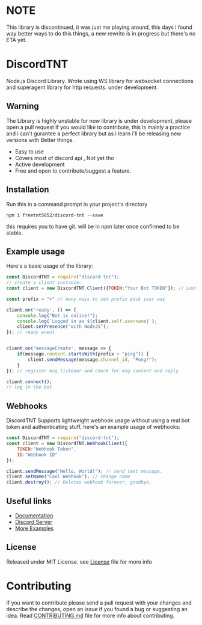 # NOTE
This library is discontinued, it was just me playing around, this days i found way better ways to do this things, a new rewrite is in progress but there's no ETA yet.

# DiscordTNT
Node.js Discord Library.
Wrote using WS library for websocket connections and superagent library for http requests.
under development.

## Warning
The Library is highly unstable for now library is under development, please open a pull request if you would like to contribute, this is mainly a practice and i can't gurantee a perfect library but as i learn i'll be releasing new versions with Better things.

- Easy to use
- Covers most of discord api , Not yet tho
- Active development
- Free and open to contribute/suggest a feature.

## Installation
Run this in a command prompt in your project's directory
```
npm i freetnt5852/discord-tnt --save
```
this requires you to have git.
will be in npm later once confirmed to be stable.

## Example usage
Here's a basic usage of the library:
```js
const DiscordTNT = require("discord-tnt");
// create a client instance.
const client = new DiscordTNT.Client({TOKEN:"Your Bot TOKEN"}); // Look at docs for other options the client accepts.

const prefix = "+" // many ways to set prefix pick your way

client.on('ready', () => {
	console.log("Bot is online!");
	console.log(`Logged in as ${client.self.username}`);
	client.setPresence("with NodeJS");
}); // ready event


client.on('messageCreate', message => {
	if(message.content.startsWith(prefix + "ping")) {
		client.sendMessage(message.channel_id, "Pong!");
	}
}); // register msg listener and check for msg content and reply

client.connect();
// log in the bot
```
## Webhooks
DiscordTNT Supports lightweight webhook usage without using a real bot token and authenticating stuff, here's an example usage of webhooks:
```js
const DiscordTNT = require("discord-tnt");
const client = new DiscordTNT.WebhookClient({
	TOKEN:"Webhook Token",
	ID:"Webhook ID"
});

client.sendMessage("Hello, World!"); // send text message.
client.setName("Cool Webhook"); // change name
client.destroy(); // Deletes webhook forever, goodbye.
```

## Useful links
- [Documentation](https://freetnt5852.github.io/discord-tnt)
- [Discord Server](https://discord.gg/CkY2dpr)
- [More Examples](https://github.com/freetnt5852/discord-tnt/blob/master/examples)

## License
Released under MIT License.
see [License](https://github.com/freetnt5852/discord-tnt/blob/master/LICENSE) file for more info

# Contributing
If you want to contribute please send a pull request with your changes and describe the changes, open an issue if you found a bug or suggesting an idea. Read [CONTRIBUTING.md](https://github.com/freetnt5852/discord-tnt/blob/master/.github/CONTRIBUTING.md) file for more info about contributing.